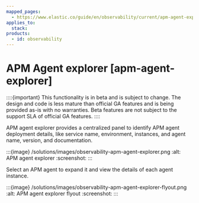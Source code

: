 ```yaml
---
mapped_pages:
  - https://www.elastic.co/guide/en/observability/current/apm-agent-explorer.html
applies_to:
  stack:
products:
  - id: observability
---
```


# APM Agent explorer [apm-agent-explorer]

::::{important}
This functionality is in beta and is subject to change. The design and code is less mature than official GA features and is being provided as-is with no warranties. Beta features are not subject to the support SLA of official GA features.
::::

APM agent explorer provides a centralized panel to identify APM agent deployment details, like service name, environment, instances, and agent name, version, and documentation.

:::{image} /solutions/images/observability-apm-agent-explorer.png
:alt: APM agent explorer
:screenshot:
:::

Select an APM agent to expand it and view the details of each agent instance.

:::{image} /solutions/images/observability-apm-agent-explorer-flyout.png
:alt: APM agent explorer flyout
:screenshot:
:::


